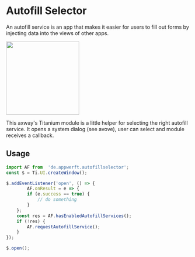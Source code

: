 # Autofill Selector

An autofill service is an app that makes it easier for users to fill out forms by injecting data into the views of other apps. 

<img src="https://4.bp.blogspot.com/-lVe8xrfcdeI/Wgy9BY13hRI/AAAAAAAAEzg/GCVosf8ahRYovP_w4vPZIA_CILqC0_e7wCLcBGAs/s1600/image1.png" width=200 />

This axway's Titanium module is a little helper for selecting the right autofill service. It opens a system dialog (see avove), user can select and module receives a callback.

## Usage

```js
import AF from 	'de.appwerft.autofillselector';
const $ = Ti.UI.createWindow();

$.addEventListener('open', () => {
		AF.onResult = e => {
		if (e.success == true) {
			// do something		
		}
	};
	const res = AF.hasEnabledAutofillServices();
	if (!res) {
		AF.requestAutofillService();
	}
});

$.open();
```
